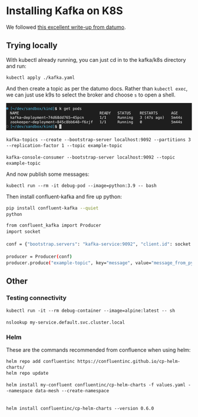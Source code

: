 # Installing Kafka on K8S

We followed [this excellent write-up from datumo](https://www.datumo.io/blog/setting-up-kafka-on-kubernetes).


## Trying locally
With kubectl already running, you can just cd in to the kafka/k8s directory and run:

```
kubectl apply ./kafka.yaml
```

And then create a topic as per the datumo docs. Rather than `kubectl exec`, we can just use k9s to select the broker and choose `s` to open a shell.


![Get Pods](get-pods.png)
```
kafka-topics --create --bootstrap-server localhost:9092 --partitions 3 --replication-factor 1 --topic example-topic

kafka-console-consumer --bootstrap-server localhost:9092 --topic example-topic
```

And now publish some messages:
```
kubectl run --rm -it debug-pod --image=python:3.9 -- bash
```

Then install confluent-kafka and fire up python:

```bash
pip install confluent-kafka --quiet
python
```

```bash
from confluent_kafka import Producer
import socket

conf = {"bootstrap.servers": "kafka-service:9092", "client.id": socket.gethostname()}

producer = Producer(conf)
producer.produce("example-topic", key="message", value="message_from_python_producer")
```




## Other

### Testing connectivity

```
kubectl run -it --rm debug-container --image=alpine:latest -- sh

nslookup my-service.default.svc.cluster.local
```

### Helm
These are the commands recommended from confluence when using helm:

```
helm repo add confluentinc https://confluentinc.github.io/cp-helm-charts/
helm repo update

helm install my-confluent confluentinc/cp-helm-charts -f values.yaml --namespace data-mesh --create-namespace


helm install confluentinc/cp-helm-charts --version 0.6.0
```
